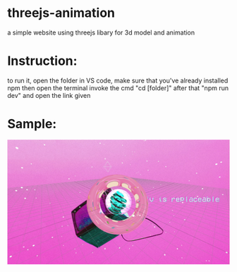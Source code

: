 # threejs-animation
a simple website using threejs libary for 3d model and animation

# Instruction:
to run it, open the folder in VS code, make sure that you've already installed npm
then open the terminal
invoke the cmd "cd [folder]"
after that "npm run dev" and open the link given

# Sample:
![alt text](https://github.com/mnhwt0108/threejs-animation/blob/main/sample.jpg?raw=true)



